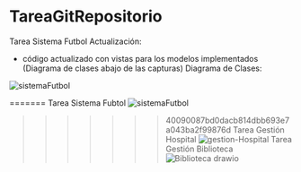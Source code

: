 # TareaGitRepositorio

Tarea Sistema Futbol 
Actualización:
- código actualizado con vistas para los modelos implementados (Diagrama de clases abajo de las capturas)
Diagrama de Clases:

![sistemaFutbol](https://github.com/user-attachments/assets/324be8c8-7409-428b-9c26-0abf60febfbc)



=======
Tarea Sistema Fubtol
![sistemaFutbol](https://github.com/user-attachments/assets/814423df-cdc5-4fae-b76d-53b935cdd392)
>>>>>>> 40090087bd0dacb814dbb693e7a043ba2f99876d
Tarea Gestión Hospital
![gestion-Hospital](https://github.com/PacchaDavid/TareaGitRepositorio/assets/166522789/af79aedd-4711-4868-a254-92de4c880a43)
Tarea Gestión Biblioteca
![Biblioteca drawio](https://github.com/PacchaDavid/TareaGitRepositorio/assets/166522789/3adbb59d-dfed-46da-b889-b5638c22cf1d)
